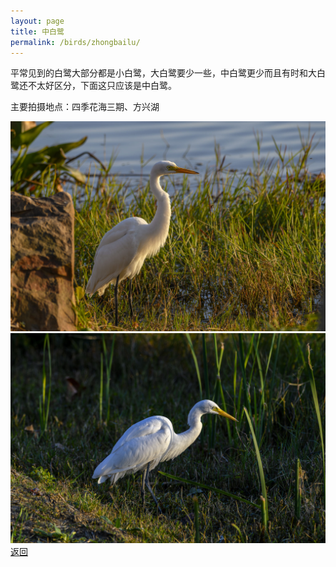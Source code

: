 ```yaml
---
layout: page
title: 中白鹭
permalink: /birds/zhongbailu/
---
```

平常见到的白鹭大部分都是小白鹭，大白鹭要少一些，中白鹭更少而且有时和大白鹭还不太好区分，下面这只应该是中白鹭。

主要拍摄地点：四季花海三期、方兴湖

![](../picture/中白鹭/DSC_0161-NEF_DxO_DeepPRIME.jpg)
![](../picture/中白鹭/DSC_0177-NEF_DxO_DeepPRIME.jpg)
[返回](../../)
